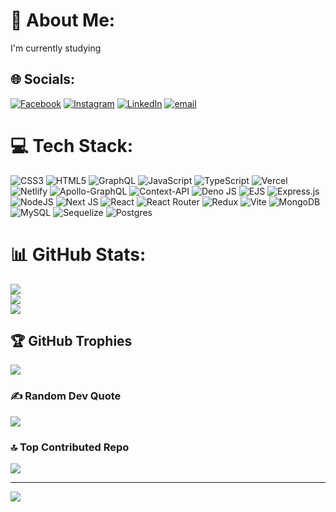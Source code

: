 # 💫 About Me:
I'm currently studying


## 🌐 Socials:
[![Facebook](https://img.shields.io/badge/Facebook-%231877F2.svg?logo=Facebook&logoColor=white)](https://www.facebook.com/sab.so.773) [![Instagram](https://img.shields.io/badge/Instagram-%23E4405F.svg?logo=Instagram&logoColor=white)](https://instagram.com/sab.so__) [![LinkedIn](https://img.shields.io/badge/LinkedIn-%230077B5.svg?logo=linkedin&logoColor=white)](https://www.linkedin.com/in/saba-mshvildadze-5a0264363/) [![email](https://img.shields.io/badge/Email-D14836?logo=gmail&logoColor=white)](mailto:sabamshvildadze05@gmail.com) 

# 💻 Tech Stack:
![CSS3](https://img.shields.io/badge/css3-%231572B6.svg?style=for-the-badge&logo=css3&logoColor=white) ![HTML5](https://img.shields.io/badge/html5-%23E34F26.svg?style=for-the-badge&logo=html5&logoColor=white) ![GraphQL](https://img.shields.io/badge/-GraphQL-E10098?style=for-the-badge&logo=graphql&logoColor=white) ![JavaScript](https://img.shields.io/badge/javascript-%23323330.svg?style=for-the-badge&logo=javascript&logoColor=%23F7DF1E) ![TypeScript](https://img.shields.io/badge/typescript-%23007ACC.svg?style=for-the-badge&logo=typescript&logoColor=white) ![Vercel](https://img.shields.io/badge/vercel-%23000000.svg?style=for-the-badge&logo=vercel&logoColor=white) ![Netlify](https://img.shields.io/badge/netlify-%23000000.svg?style=for-the-badge&logo=netlify&logoColor=#00C7B7) ![Apollo-GraphQL](https://img.shields.io/badge/-ApolloGraphQL-311C87?style=for-the-badge&logo=apollo-graphql) ![Context-API](https://img.shields.io/badge/Context--Api-000000?style=for-the-badge&logo=react) ![Deno JS](https://img.shields.io/badge/deno%20js-000000?style=for-the-badge&logo=deno&logoColor=white) ![EJS](https://img.shields.io/badge/ejs-%23B4CA65.svg?style=for-the-badge&logo=ejs&logoColor=black) ![Express.js](https://img.shields.io/badge/express.js-%23404d59.svg?style=for-the-badge&logo=express&logoColor=%2361DAFB) ![NodeJS](https://img.shields.io/badge/node.js-6DA55F?style=for-the-badge&logo=node.js&logoColor=white) ![Next JS](https://img.shields.io/badge/Next-black?style=for-the-badge&logo=next.js&logoColor=white) ![React](https://img.shields.io/badge/react-%2320232a.svg?style=for-the-badge&logo=react&logoColor=%2361DAFB) ![React Router](https://img.shields.io/badge/React_Router-CA4245?style=for-the-badge&logo=react-router&logoColor=white) ![Redux](https://img.shields.io/badge/redux-%23593d88.svg?style=for-the-badge&logo=redux&logoColor=white) ![Vite](https://img.shields.io/badge/vite-%23646CFF.svg?style=for-the-badge&logo=vite&logoColor=white) ![MongoDB](https://img.shields.io/badge/MongoDB-%234ea94b.svg?style=for-the-badge&logo=mongodb&logoColor=white) ![MySQL](https://img.shields.io/badge/mysql-4479A1.svg?style=for-the-badge&logo=mysql&logoColor=white) ![Sequelize](https://img.shields.io/badge/Sequelize-52B0E7?style=for-the-badge&logo=Sequelize&logoColor=white) ![Postgres](https://img.shields.io/badge/postgres-%23316192.svg?style=for-the-badge&logo=postgresql&logoColor=white)
# 📊 GitHub Stats:
![](https://github-readme-stats.vercel.app/api?username=MrSabso&theme=dark&hide_border=false&include_all_commits=false&count_private=false)<br/>
![](https://nirzak-streak-stats.vercel.app/?user=MrSabso&theme=dark&hide_border=false)<br/>
![](https://github-readme-stats.vercel.app/api/top-langs/?username=MrSabso&theme=dark&hide_border=false&include_all_commits=false&count_private=false&layout=compact)

## 🏆 GitHub Trophies
![](https://github-profile-trophy.vercel.app/?username=MrSabso&theme=radical&no-frame=false&no-bg=true&margin-w=4)

### ✍️ Random Dev Quote
![](https://quotes-github-readme.vercel.app/api?type=horizontal&theme=radical)

### 🔝 Top Contributed Repo
![](https://github-contributor-stats.vercel.app/api?username=MrSabso&limit=5&theme=dark&combine_all_yearly_contributions=true)

---
[![](https://visitcount.itsvg.in/api?id=MrSabso&icon=0&color=0)](https://visitcount.itsvg.in)

<!-- Proudly created with GPRM ( https://gprm.itsvg.in ) -->
